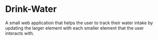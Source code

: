 # Drink-Water
A small web application that helps the user to track their water intake by updating the larger element with each smaller element that the user interacts with.
